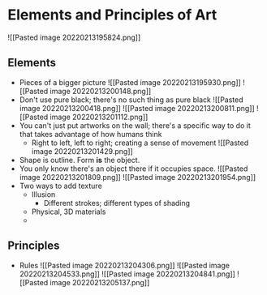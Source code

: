 # Elements and Principles of Art
![[Pasted image 20220213195824.png]]
## Elements
- Pieces of a bigger picture
![[Pasted image 20220213195930.png]]
![[Pasted image 20220213200148.png]]
- Don't use pure black; there's no such thing as pure black
![[Pasted image 20220213200418.png]]
![[Pasted image 20220213200811.png]]
![[Pasted image 20220213201112.png]]
- You can't just put artworks on the wall; there's a specific way to do it that takes advantage of how humans think
    - Right to left, left to right; creating a sense of movement
![[Pasted image 20220213201429.png]]
- Shape is outline. Form __is__ the object.
- You only know there's an object there if it occupies space.
![[Pasted image 20220213201809.png]]
![[Pasted image 20220213201954.png]]
- Two ways to add texture
    - Illusion
        - Different strokes; different types of shading
    - Physical, 3D materials
    - 

## Principles
- Rules
![[Pasted image 20220213204306.png]]
![[Pasted image 20220213204533.png]]
![[Pasted image 20220213204841.png]]
![[Pasted image 20220213205137.png]]
